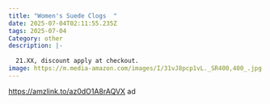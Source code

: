 ```yaml
---
title: "Women's Suede Clogs  "
date: 2025-07-04T02:11:55.235Z
tags: 2025-07-04
Category: other
description: |-
  
  21.XX, discount apply at checkout.
image: https://m.media-amazon.com/images/I/31vJ8pcp1vL._SR400,400_.jpg
---
```

https://amzlink.to/az0dO1A8rAQVX  ad